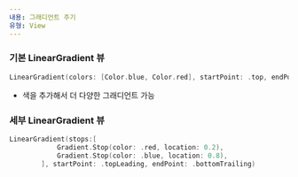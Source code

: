 ```yaml
---
내용: 그래디언트 주기
유형: View
---
```

### 기본 LinearGradient 뷰

```Swift
LinearGradient(colors: [Color.blue, Color.red], startPoint: .top, endPoint: .bottom)
```

- 색을 추가해서 더 다양한 그래디언트 가능

  

### 세부 LinearGradient 뷰

```Swift
LinearGradient(stops:[
            Gradient.Stop(color: .red, location: 0.2),
            Gradient.Stop(color: .blue, location: 0.8),
        ], startPoint: .topLeading, endPoint: .bottomTrailing)
```